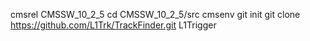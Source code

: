 cmsrel CMSSW_10_2_5
cd CMSSW_10_2_5/src
cmsenv
git init
git clone https://github.com/L1Trk/TrackFinder.git L1Trigger

